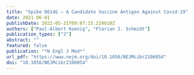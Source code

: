```yaml
---
title: "Spike D614G — A Candidate Vaccine Antigen Against Covid-19"
date: 2021-06-01
publishDate: 2022-05-31T09:07:15.224610Z
authors: ["Paul-Albert Koenig", "Florian I. Schmidt"]
publication_types: ["2"]
abstract: ""
featured: false
publication: "*N Engl J Med*"
url_pdf: "https://www.nejm.org/doi/10.1056/NEJMcibr2106054"
doi: "10.1056/NEJMcibr2106054"
---
```


